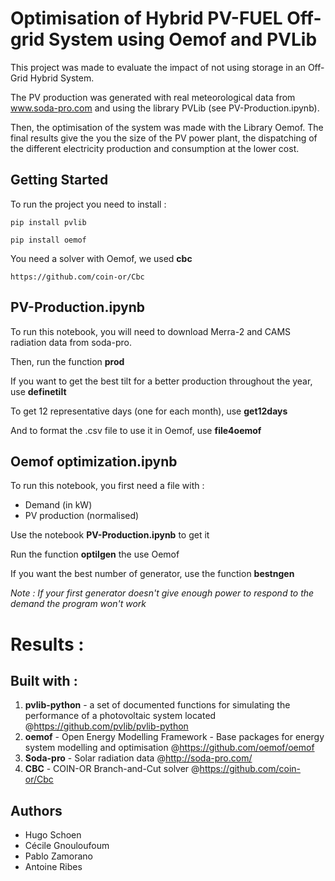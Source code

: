 # Optimisation of Hybrid PV-FUEL Off-grid System using Oemof and PVLib 

This project was made to evaluate the impact of not using storage in an Off-Grid Hybrid System. 

The PV production was generated with real meteorological data from www.soda-pro.com and using the library PVLib (see PV-Production.ipynb).

Then, the optimisation of the system was made with the Library Oemof. The final results give the you the size of the PV power plant, the dispatching of the different electricity production and consumption at the lower cost.







## Getting Started 

To run the project you need to install :

```
pip install pvlib
```

```
pip install oemof
```

You need a solver with Oemof, we used **cbc**

```
https://github.com/coin-or/Cbc
```

## PV-Production.ipynb

To run this notebook, you will need to download Merra-2 and CAMS radiation data from soda-pro.

Then, run the function **prod** 

If you want to get the best tilt for a better production throughout the year, use **definetilt**

To get 12 representative days (one for each month), use **get12days**

And to format the .csv file to use it in Oemof, use **file4oemof**

## Oemof optimization.ipynb

To run this notebook, you first need a file with :

- Demand (in kW)
- PV production (normalised)

Use the notebook **PV-Production.ipynb** to get it 

Run the function **optilgen** the use Oemof

If you want the best number of generator, use the function **bestngen**



*Note : If your first generator doesn't give enough power to respond to the demand the program won't work* 

# Results :




## Built with :

1. **pvlib-python** - a set of documented functions for simulating the performance of a photovoltaic system located  @https://github.com/pvlib/pvlib-python
2. **oemof** - Open Energy Modelling Framework - Base packages for energy system modelling and optimisation @https://github.com/oemof/oemof
3. **Soda-pro** - Solar radiation data @http://soda-pro.com/
4. **CBC** - COIN-OR Branch-and-Cut solver @https://github.com/coin-or/Cbc

## Authors

- Hugo Schoen
- Cécile Gnouloufoum
- Pablo Zamorano
- Antoine Ribes
